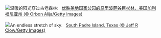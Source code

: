 ![](https://www.bing.com/th?id=OHR.MariposaGrove_ZH-CN8957145435_UHD.jpg&w=1000)温暖的阳光穿过古老森林:&nbsp;&ensp;[优胜美地国家公园的马里波萨谷巨杉林，美国加利福尼亚州 (© Orbon Alija/Getty Images)](https://www.bing.com/th?id=OHR.MariposaGrove_ZH-CN8957145435_UHD.jpg)
<br><br/>
![](https://www.bing.com/th?id=OHR.SouthPadre_EN-US8601972598_UHD.jpg&w=1000)An endless stretch of sky:&nbsp;&ensp;[South Padre Island, Texas (© Jeff R Clow/Getty Images)](https://www.bing.com/th?id=OHR.SouthPadre_EN-US8601972598_UHD.jpg)
<br><br/>
